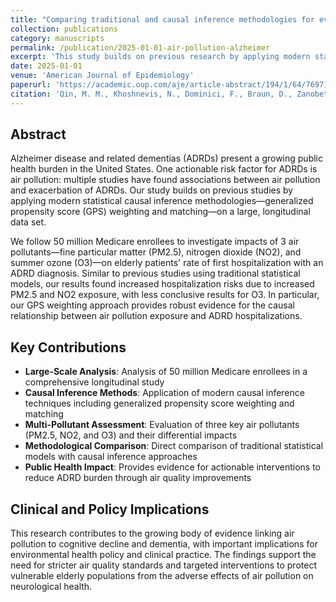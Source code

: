 ```yaml
---
title: "Comparing traditional and causal inference methodologies for evaluating impacts of long-term air pollution exposure on hospitalization with Alzheimer disease and related dementias"
collection: publications
category: manuscripts
permalink: /publication/2025-01-01-air-pollution-alzheimer
excerpt: 'This study builds on previous research by applying modern statistical causal inference methodologies—generalized propensity score (GPS) weighting and matching—on a large, longitudinal dataset of 50 million Medicare enrollees to investigate impacts of air pollutants (PM2.5, NO2, and O3) on elderly patients rate of first hospitalization with an ADRD diagnosis.'
date: 2025-01-01
venue: 'American Journal of Epidemiology'
paperurl: 'https://academic.oup.com/aje/article-abstract/194/1/64/7697118'
citation: 'Qin, M. M., Khoshnevis, N., Dominici, F., Braun, D., Zanobetti, A., & Mork, D. (2025). Comparing traditional and causal inference methodologies for evaluating impacts of long-term air pollution exposure on hospitalization with Alzheimer disease and related dementias. American Journal of Epidemiology, 194(1), 64-72. https://doi.org/10.1093/aje/kwae427'
---
```


## Abstract

Alzheimer disease and related dementias (ADRDs) present a growing public health burden in the United States. One actionable risk factor for ADRDs is air pollution: multiple studies have found associations between air pollution and exacerbation of ADRDs. Our study builds on previous studies by applying modern statistical causal inference methodologies—generalized propensity score (GPS) weighting and matching—on a large, longitudinal data set. 

We follow 50 million Medicare enrollees to investigate impacts of 3 air pollutants—fine particular matter (PM2.5), nitrogen dioxide (NO2), and summer ozone (O3)—on elderly patients' rate of first hospitalization with an ADRD diagnosis. Similar to previous studies using traditional statistical models, our results found increased hospitalization risks due to increased PM2.5 and NO2 exposure, with less conclusive results for O3. In particular, our GPS weighting approach provides robust evidence for the causal relationship between air pollution exposure and ADRD hospitalizations.

## Key Contributions

- **Large-Scale Analysis**: Analysis of 50 million Medicare enrollees in a comprehensive longitudinal study
- **Causal Inference Methods**: Application of modern causal inference techniques including generalized propensity score weighting and matching
- **Multi-Pollutant Assessment**: Evaluation of three key air pollutants (PM2.5, NO2, and O3) and their differential impacts
- **Methodological Comparison**: Direct comparison of traditional statistical models with causal inference approaches
- **Public Health Impact**: Provides evidence for actionable interventions to reduce ADRD burden through air quality improvements

## Clinical and Policy Implications

This research contributes to the growing body of evidence linking air pollution to cognitive decline and dementia, with important implications for environmental health policy and clinical practice. The findings support the need for stricter air quality standards and targeted interventions to protect vulnerable elderly populations from the adverse effects of air pollution on neurological health.
